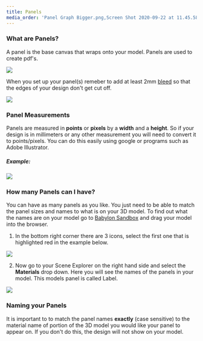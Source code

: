 ```yaml
---
title: Panels
media_order: 'Panel Graph Bigger.png,Screen Shot 2020-09-22 at 11.45.58 am.png,Screen Shot 2020-09-22 at 11.46.13 am.png'
---
```


### What are Panels? 

A panel is the base canvas that wraps onto your model. Panels are used to create pdf's.

![](https://help.spiff.com.au/user/pages/04.Spiff-Concepts/03.workflows/01.workflow-details/02.panels/Screen%20Shot%202020-09-22%20at%2011.45.58%20am.png)

When you set up your panel(s) remeber to add at least 2mm [bleed](https://en.wikipedia.org/wiki/Bleed_(printing)) so that the edges of your design don't get cut off.

![](https://help.spiff.com.au/user/pages/04.Spiff-Concepts/03.workflows/01.workflow-details/02.panels/Screen%20Shot%202020-09-22%20at%2011.46.13%20am.png)  
  
  ### Panel Measurements 

Panels are measured in **points** or **pixels** by a **width** and a **height**. So if your design is in millimeters or any other measurement you will need to convert it to points/pixels. You can do this easily using google or programs such as Adobe Illustrator.
  
##### Example:
![](https://help.spiff.com.au/user/pages/04.Spiff-Concepts/03.workflows/01.workflow-details/02.panels/Panel%20Graph%20Bigger.png)


### How many Panels can I have?

You can have as many panels as you like. You just need to be able to match the panel sizes and names to what is on your 3D model. To find out what the names are on your model go to [Babylon Sandbox](https://sandbox.babylonjs.com/) and drag your model into the browser. 

1. In the bottom right corner there are 3 icons, select the first one that is highlighted red in the example below.

![](https://help.spiff.com.au/user/pages/04.Spiff-Concepts/03.workflows/01.workflow-details/02.panels/Screen%20Shot%202020-09-22%20at%2012.14.07%20pm.png)

2. Now go to your Scene Explorer on the right hand side and select the **Materials** drop down.
Here you will see the names of the panels in your model. This models panel is called Label.

 ![](https://help.spiff.com.au/user/pages/04.Spiff-Concepts/03.workflows/01.workflow-details/02.panels/Screen%20Shot%202020-09-22%20at%2012.14.17%20pm.png)


### Naming your Panels

It is important to to match the panel names **exactly** (case sensitive) to the material name of portion of the 3D model you would like your panel to appear on. If you don't do this, the design will not show on your model.
